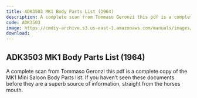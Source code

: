 ```yaml
---
title: ADK3503 MK1 Body Parts List (1964)
description: A complete scan from Tommaso Geronzi this pdf is a complete copy of the MK1 Mini Saloon Body Parts list.  If you haven’t seen these documents before they are a superb source of information, straight from the horses mouth.
code: ADK3503
image: https://cmdiy-archive.s3.us-east-1.amazonaws.com/manuals/images/AKD3503.png
download:
---
```


<!-- Content of the page -->

## ADK3503 MK1 Body Parts List (1964)

A complete scan from Tommaso Geronzi this pdf is a complete copy of the MK1 Mini Saloon Body Parts list.  If you haven’t seen these documents before they are a superb source of information, straight from the horses mouth.

